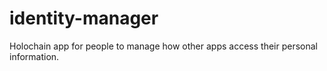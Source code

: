 # identity-manager
Holochain app for people to manage how other apps access their personal information.
